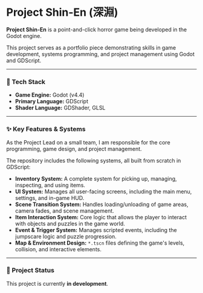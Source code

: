 # Project Shin-En (深淵)

**Project Shin-En** is a point-and-click horror game being developed in the Godot engine.

This project serves as a portfolio piece demonstrating skills in game development, systems programming, and project management using Godot and GDScript.

---

### 🧰 Tech Stack

* **Game Engine:** Godot (v4.4)
* **Primary Language:** GDScript
* **Shader Language:** GDShader, GLSL

---

### ✨ Key Features & Systems

As the Project Lead on a small team, I am responsible for the core programming, game design, and project management.

The repository includes the following systems, all built from scratch in GDScript:

* **Inventory System:** A complete system for picking up, managing, inspecting, and using items.
* **UI System:** Manages all user-facing screens, including the main menu, settings, and in-game HUD.
* **Scene Transition System:** Handles loading/unloading of game areas, camera fades, and scene management.
* **Item Interaction System:** Core logic that allows the player to interact with objects and puzzles in the game world.
* **Event & Trigger System:** Manages scripted events, including the jumpscare logic and puzzle progression.
* **Map & Environment Design:** `*.tscn` files defining the game's levels, collision, and interactive elements.

---

### 🏁 Project Status

This project is currently **in development**.
